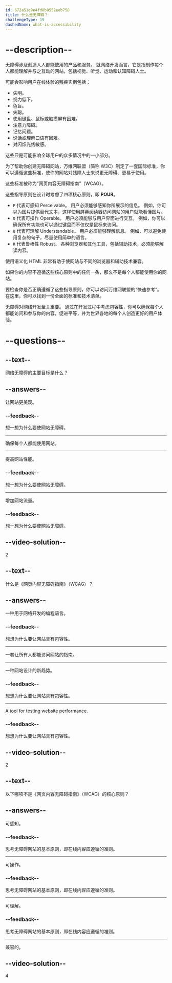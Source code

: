```yaml
---
id: 672a51e9e4fd8b8552eeb758
title: 什么是无障碍？
challengeType: 19
dashedName: what-is-accessibility
---
```


# --description--

无障碍涉及创造人人都能使用的产品和服务。 就网络开发而言，它是指制作每个人都能理解并与之互动的网站，包括视觉、听觉、运动和认知障碍人士。

可能会影响用户在线体验的残疾实例包括：

- 失明。
- 视力低下。
- 色盲。
- 失聪。
- 使用键盘、鼠标或触摸屏有困难。
- 注意力障碍。
- 记忆问题。
- 说话或理解口语有困难。
- 对闪烁光线敏感。

这些只是可能影响全球用户的众多情况中的一小部分。

为了帮助你创建无障碍网站，万维网联盟（简称 W3C）制定了一套国际标准，你可以遵循这些标准，使你的网站对残障人士来说更无障碍、更易于使用。

这些标准被称为“网页内容无障碍指南”（WCAG）。

这些指导原则在设计时考虑了四项核心原则，即 **POUR**。

- `P` 代表可感知 Perceivable。 用户必须能够感知你所展示的信息。 例如，你可以为图片提供替代文本，这样使用屏幕阅读器访问网站的用户就能看懂图片。
- `O` 代表可操作 Operable。 用户必须能够与用户界面进行交互。 例如，你可以确保所有功能也可以通过键盘而不仅仅是鼠标来访问。
- `U` 代表可理解 Understandable。 用户必须能够理解信息。 例如，可以避免使用复杂的句子，尽量使用简单的语言。
- `R` 代表鲁棒性 Robust。 各种浏览器和其他工具，包括辅助技术，必须能够解读内容。

使用语义化 HTML 非常有助于使网站与不同的浏览器和辅助技术兼容。

如果你的内容不遵循这些核心原则中的任何一条，那么不是每个人都能使用你的网站。

要检查你是否正确遵循了这些指导原则，你可以访问万维网联盟的“快速参考”。 在这里，你可以找到一份全面的标准和技术清单。

无障碍对网络开发至关重要。 通过在开发过程中考虑包容性，你可以确保每个人都能访问和参与你的内容，促进平等，并为世界各地的每个人创造更好的用户体验。


# --questions--

## --text--

网络无障碍的主要目标是什么？

## --answers--

让网站更美观。

### --feedback--

想一想为什么要使网站无障碍。

---

确保每个人都能使用网站。

---

提高网站性能。

### --feedback--

想一想为什么要使网站无障碍。

---

增加网站流量。

### --feedback--

想一想为什么要使网站无障碍。

## --video-solution--

2

## --text--

什么是《网页内容无障碍指南》（WCAG）？

## --answers--

一种用于网络开发的编程语言。

### --feedback--

想想为什么要让网站具有包容性。

---

一套让所有人都能访问网站的指南。

---

一种网站设计的新趋势。

### --feedback--

想想为什么要让网站具有包容性。

---

A tool for testing website performance.

### --feedback--

想想为什么要让网站具有包容性。

## --video-solution--

2

## --text--

以下哪项不是《网页内容无障碍指南》（WCAG）的核心原则？

## --answers--

可感知。

### --feedback--

思考无障碍网站的基本原则，即在线内容应遵循的准则。

---

可操作。

### --feedback--

思考无障碍网站的基本原则，即在线内容应遵循的准则。

---

可理解。

### --feedback--

思考无障碍网站的基本原则，即在线内容应遵循的准则。

---

兼容的。

## --video-solution--

4

